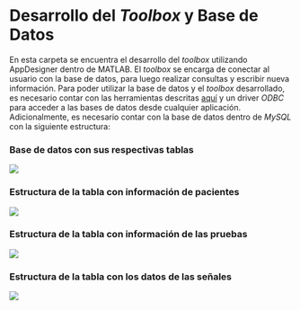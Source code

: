 # Desarrollo del *Toolbox* y Base de Datos

En esta carpeta se encuentra el desarrollo del *toolbox* utilizando AppDesigner dentro de MATLAB. El *toolbox* se encarga de conectar al usuario con la base de datos, para luego realizar consultas y escribir nueva información. Para poder utilizar la base de datos y el *toolbox* desarrollado, es necesario contar con las herramientas descritas [aquí](https://github.com/larivera-UVG/Datos-Epilepsia/blob/master/Base%20de%20Datos/ReadMe.md) y un driver *ODBC* para acceder a las bases de datos desde cualquier aplicación. Adicionalmente, es necesario contar con la base de datos dentro de *MySQL* con la siguiente estructura:

### Base de datos con sus respectivas tablas
![](https://github.com/larivera-UVG/Datos-Epilepsia/blob/master/Base%20de%20Datos/Im%C3%A1genes%20-%20ReadMe/estructuradb.PNG)

### Estructura de la tabla con información de pacientes
![](https://github.com/larivera-UVG/Datos-Epilepsia/blob/master/Base%20de%20Datos/Im%C3%A1genes%20-%20ReadMe/estructuratabla1.PNG)

### Estructura de la tabla con información de las pruebas
![](https://github.com/larivera-UVG/Datos-Epilepsia/blob/master/Base%20de%20Datos/Im%C3%A1genes%20-%20ReadMe/estructuratabla2.PNG)

### Estructura de la tabla con los datos de las señales
![](https://github.com/larivera-UVG/Datos-Epilepsia/blob/master/Base%20de%20Datos/Im%C3%A1genes%20-%20ReadMe/estructuratabla3.PNG)

